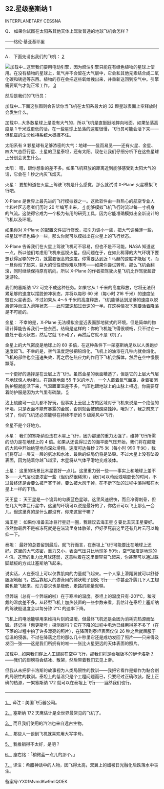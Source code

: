 ## 32.星级塞斯纳 1
INTERPLANETARY CESSNA
 

  Q．
  如果你试图在太阳系其他天体上驾驶普通的地球飞机会怎样？
 

——格伦·基亚基耶里
 



---

   A．
   下面先请出我们的飞机：
  [2](1243993187472875520.xhtml#ch2) 

![](https://pic3.zhimg.com/v2-baf8c112c97195b6a2e8a58988ecd1e1.webp)加载中...这里我们要用电动引擎，因为燃油引擎只能在有绿色植物的星球上使用。在没有植物的星球上，氧气并不会留在大气层中，它会和其他元素结合成二氧化碳和锈迹等东西。植物的存在会把这些氧给拽出来，并重新送回到空气中。引擎需要氧气才能正常工作。
  [3](1243993187472875520.xhtml#ch3) 

然后是我们的飞行员：
 

![]()加载中...下面这张图则会告诉你当飞机在太阳系最大的 32 颗星球表面上空释放时会发生什么。
 

![]()加载中...大多数星球上是没有大气的，所以飞机是直挺挺地摔向地面。如果坠落高度是 1 千米或更低的话，在一些星球上坠落的速度很慢，飞行员可能会活下来——但机载的生命维持系统大概撑不住。
 

太阳系有 9 颗星球有足够浓密的大气：地球——显而易见——还有火星、金星、四大气态巨行星、土星的卫星泰坦，还有太阳。现在让我们仔细分析下在这些星球上分别会发生什么。
 

 太阳：
 嗯，跟你想象的差不多。如果飞机释放的距离近到能够感受到太阳大气的话，它会在 1 秒之内灰飞烟灭。
 

 火星：
 要想知道在火星上驾驶飞机是什么感觉，那么就试试 X-Plane 火星模拟飞行吧。
 

X-Plane 是世界上最先进的飞行模拟器之一。这款软件由一群热心的航空专业人士和社区志愿者们历时 20 年编写出来，
  [4](1243993187472875520.xhtml#ch4) 能够模拟飞机飞行时流过每一寸机身的气流。这使得它成为一个极为有用的研究工具，因为它能准确模拟出全新设计的飞机以及环境。
 

如果你对 X-Plane 的配置文件进行修改，把引力调小一些，把大气调稀薄一些，把星球半径也缩小一些，那么你就可以模拟出在火星上的飞行状态。
 

X-Plane 告诉我们在火星上驾驶飞机可不容易，但也不是不可能。NASA 知道这一点，所以他们考虑用飞机来巡视火星。但问题在于，在如此稀薄的大气环境下要想获得足够的升力，就需要很高的速度。你需要达到近 1 马赫的速度才能起飞，而一旦你动了起来，巨大的惯性使你难以转弯——如果你尝试转弯，那么飞机会翻滚，同时继续保持原有航向。所以 X-Plane 的作者把驾驶火星飞机比作驾驶超音速游轮。
 

我们的塞斯纳 172 可完不成这种任务。如果它从 1 千米的高度释放，它将无法积累足够的速度以摆脱俯冲状态，并将以每秒 60 米（每小时 216 千米）的速度坠毁在火星表面。不过如果从 4～5 千米的高度释放，飞机能够达到足够的速度以脱离俯冲而进入滑翔状态——此时空速超过音速的一半。在这种情况下想要活着降落是不可能的。
 

 金星：
 不幸的是，X-Plane 无法模拟金星近表面那地狱式的环境。但是简单的物理计算能告诉我们一些东西。结局是这样的：你的飞机能飞得很顺畅，只不过它一直处于着火状态，然后它就飞不动了，再然后它就不是飞机了。
 

金星上的大气密度是地球上的 60 多倍，在这种条件下一架塞斯纳足以以人类跑步速度起飞。不幸的是，空气温度足够把铅熔化，飞机上的油漆在几秒内就会熔化，飞机的部件也会迅速失效，再之后在热应力的作用下飞机会解体，然后在空中慢慢飘落。
 

一个更好的选择是在云层上方飞行。虽然金星的表面糟透了，但是它的上层大气层与地球惊人地相似。在距离地面 55 千米的地方，一个人戴着氧气面罩，身着密闭防护服就能活下来，气温跟室温差不多，气压也跟地球上的山脉上相近。你需要穿着防护服是因为大气里有硫酸。
  [5](1243993187472875520.xhtml#ch5) 

沾上硫酸可一点儿都不好玩，但事实上云层上方的区域对于飞机来说是一个绝佳的环境，只是表面不能有暴露的金属，否则就会被硫酸腐蚀掉。哦对了，我之前忘了说了，你的飞机还必须能够在持续不断的 5 级飓风中飞行。
 

金星不是个好地方。
 

 木星：
 我们的塞斯纳没法在木星上飞行，因为那里的重力太强了，维持飞行所需的动力是在地球上的 4 倍。如果从还说得过去的海平面气压开始，我们将在颠簸的大风中开始绝望地向深处滑翔，速度可达每秒 275 米（每小时 990 千米），我们将穿过一层又一层的氨冰和水冰，最后的结局仍将是坠毁。不过木星上没有坠毁表面，因为随着你越飞越深，木星将从气体平滑地变成液体。
 

 土星：
 这里的场景比木星要好一点儿。这里重力弱一些——事实上和地球上差不多——大气层也更浓密一些（但仍然很稀薄），我们可以苟延残喘更长的时间，不过最终还是会要么被严寒干掉，要么被大风干掉，在不断下坠的过程中落得和在木星上一样的下场。
 

 天王星：
 天王星是一个诡异的匀质蓝色星球。这里风速很快，而且冷得刺骨，但在几大气体巨行星中，这里的环境可以说是最好的了，你估计可以飞上那么一会儿。但这里真的是什么都没有，你来这里干嘛？
 

 海王星：
 如果你准备去冰巨行星逛一圈，我建议去海王星
  [6](1243993187472875520.xhtml#ch6) 要比去天王星要好。虽然你最后不是被冻死就是在湍流里身体散架，但好歹死前这里还有几片云可以瞻仰一下。
 

 泰坦：
 最好的总要留到最后。就飞行而言，在泰坦上飞行可能要比在地球上还好。这里的大气浓密，重力又小，表面气压只比地球多 50％，空气密度是地球的 4 倍。这里的重力比月球还弱，这意味着在这里很容易飞起来，你甚至可以通过踩脚踏板的方式让塞斯纳飞起来。
 

说实话，人在泰坦上可以仅靠肌肉的力量就飞起来。一个人穿上滑翔翼就可以舒舒服服地起飞，然后靠超大的游泳用的鳍状靴子到处飞行——你甚至扑腾几下人工翅膀也能飞起来。动力要求也是极低，走路的能量就够。
 

但弊端（总有一个弊端的啦）在于寒冷的温度。泰坦上的温度只有-201℃，和液氮的温度差不多。从轻型飞机上加热装置的一些参数来看，我估计在泰坦上塞斯纳的驾驶舱温度会以每分钟 2℃ 的速率下降。
 

飞机上的电池能够用来维持片刻的温暖，但最终飞机还是会因为消耗完热源而坠毁。还记得「惠更斯号」探测器吗？它在下降的过程中电池已经用得差不多了（在下落的过程中拍了许多漂亮的照片），在降落到泰坦表面仅仅 26 秒之后就屈服于低温的侵袭。不过在降落之后的那么几十秒里它还是成功发回了照片——只来得及发回一张——这是我们所拥有的唯一一张比火星更远的天体表面的照片。
 

![]()加载中...如果我们穿上人工翅膀在空中飞行，那我们将是泰坦版本的伊卡洛斯
  [7](1243993187472875520.xhtml#ch7) ——我们的翅膀将会结冰、散架，然后带着我们去见上帝。
 

但我从未把伊卡洛斯的故事视为人类局限性的教训——我把它看作是蜡作为黏合剂的局限性的教训。泰坦上的低温只是个工程问题而已，只要经过正确改装，配上正确的热源，一架塞斯纳 172 就可以在泰坦上飞行——当然我们也行。
 

————————————————————
 

 [1．](1243993187472875520.xhtml#ch1-back) 译注：美国飞行器公司。
 

 [2．](1243993187472875520.xhtml#ch2-back) 塞斯纳 172 天鹰估计是全世界最常见的飞机了。
 

 [3．](1243993187472875520.xhtml#ch3-back) 而且我们使用的汽油也来自远古生物。
 

 [4．](1243993187472875520.xhtml#ch4-back) 那些人一谈到飞机就喜欢用大写字母。
 

 [5．](1243993187472875520.xhtml#ch5-back) 我推销得不太好，是吧？
 

 [6．](1243993187472875520.xhtml#ch6-back) 座右铭：「稍微蓝一点儿的那个。」
 

 [7．](1243993187472875520.xhtml#ch7-back) 译注：希腊神话中的人物，因飞得太高，双翼上的蜡被日光融化后跌落水中丧生。
 



备案号:YX01MvmdKw9mlQOEK

